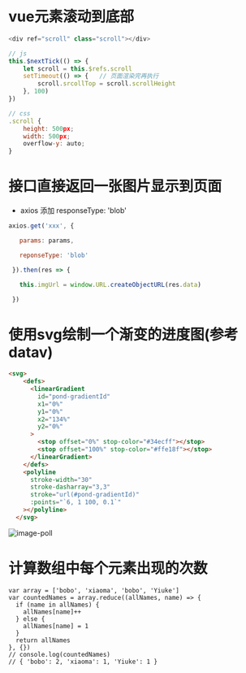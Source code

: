 # vue元素滚动到底部

```javascript
<div ref="scroll" class="scroll"></div>

// js
this.$nextTick(() => {
    let scroll = this.$refs.scroll
    setTimeout(() => {   // 页面渲染完再执行
        scroll.srcollTop = scroll.scrollHeight
    }, 100)
})

// css
.scroll {
    height: 500px;
    width: 500px;
    overflow-y: auto;
}
```

# 接口直接返回一张图片显示到页面



- axios 添加 responseType: 'blob'

```javascript
axios.get('xxx', {

   params: params,

   reponseType: 'blob'

 }).then(res => {

   this.imgUrl = window.URL.createObjectURL(res.data)

 })
```


# 使用svg绘制一个渐变的进度图(参考datav)

```html
<svg>
    <defs>
      <linearGradient
        id="pond-gradientId"
        x1="0%"
        y1="0%"
        x2="134%"
        y2="0%"
      >
        <stop offset="0%" stop-color="#34ecff"></stop>
        <stop offset="100%" stop-color="#ffe18f"></stop>
      </linearGradient>
    </defs>
    <polyline
      stroke-width="30"
      stroke-dasharray="3,3"
      stroke="url(#pond-gradientId)"
      :points="`6, 1 100, 0.1`"
    ></polyline>
  </svg>
```

<img src='https://www.google.com/imgres?imgurl=https%3A%2F%2Fimg2020.cnblogs.com%2Fblog%2F1934110%2F202009%2F1934110-20200927101729823-1028223027.png&imgrefurl=https%3A%2F%2Fwww.cnblogs.com%2Fjocelyn11%2Fp%2F13738172.html&tbnid=Z9eX1C-DZau7KM&vet=12ahUKEwjM0tOiwv3yAhWMpp4KHaLhCOgQMygAegUIARCbAQ..i&docid=RVFx0v8_B8nNdM&w=771&h=422&itg=1&q=%E8%BF%9B%E5%BA%A6%E6%B1%A0&ved=2ahUKEwjM0tOiwv3yAhWMpp4KHaLhCOgQMygAegUIARCbAQ)' alt='image-poll'>


# 计算数组中每个元素出现的次数
```
var array = ['bobo', 'xiaoma', 'bobo', 'Yiuke']
var countedNames = array.reduce((allNames, name) => {
  if (name in allNames) {
    allNames[name]++
  } else {
    allNames[name] = 1
  }
  return allNames
}, {})
// console.log(countedNames)
// { 'bobo': 2, 'xiaoma': 1, 'Yiuke': 1 }
```